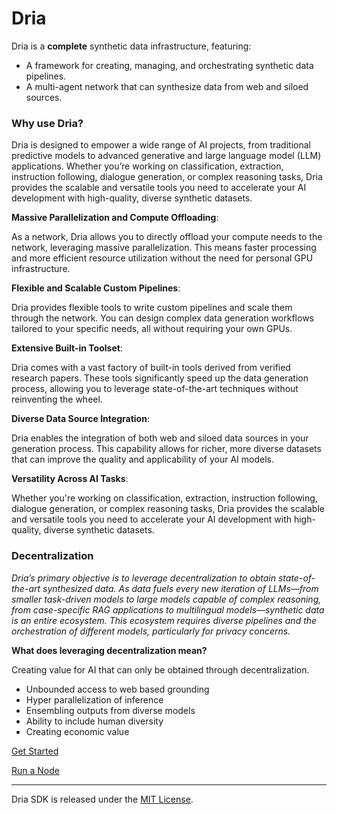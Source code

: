 # Dria

Dria is a __complete__ synthetic data infrastructure, featuring:
- A framework for creating, managing, and orchestrating synthetic data pipelines.
- A multi-agent network that can synthesize data from web and siloed sources.

### Why use Dria?

Dria is designed to empower a wide range of AI projects, from traditional predictive models to advanced generative and large language model (LLM) applications. 
Whether you’re working on classification, extraction, instruction following, dialogue generation, or complex reasoning tasks, Dria provides the scalable and versatile tools you need to accelerate your AI development with high-quality, diverse synthetic datasets.

**Massive Parallelization and Compute Offloading**: 

As a network, Dria allows you to directly offload your compute needs to the network, leveraging massive parallelization. This means faster processing and more efficient resource utilization without the need for personal GPU infrastructure.


**Flexible and Scalable Custom Pipelines**: 

Dria provides flexible tools to write custom pipelines and scale them through the network. You can design complex data generation workflows tailored to your specific needs, all without requiring your own GPUs.


**Extensive Built-in Toolset**: 

Dria comes with a vast factory of built-in tools derived from verified research papers. These tools significantly speed up the data generation process, allowing you to leverage state-of-the-art techniques without reinventing the wheel.


**Diverse Data Source Integration**: 

Dria enables the integration of both web and siloed data sources in your generation process. This capability allows for richer, more diverse datasets that can improve the quality and applicability of your AI models.


**Versatility Across AI Tasks**: 

Whether you're working on classification, extraction, instruction following, dialogue generation, or complex reasoning tasks, Dria provides the scalable and versatile tools you need to accelerate your AI development with high-quality, diverse synthetic datasets.


### Decentralization

_Dria’s primary objective is to leverage decentralization to obtain state-of-the-art synthesized data._
_As data fuels every new iteration of LLMs—from smaller task-driven models to large models capable of complex reasoning, from case-specific RAG applications to multilingual models—synthetic data is an entire ecosystem._
_This ecosystem requires diverse pipelines and the orchestration of different models, particularly for privacy concerns._

**What does leveraging decentralization mean?**

Creating value for AI that can only be obtained through decentralization.

- Unbounded access to web based grounding
- Hyper parallelization of inference
- Ensembling outputs from diverse models
- Ability to include human diversity
- Creating economic value

[Get Started](quickstart.md)

[Run a Node](node)

-----

Dria SDK is released under the [MIT License](https://opensource.org/licenses/MIT).